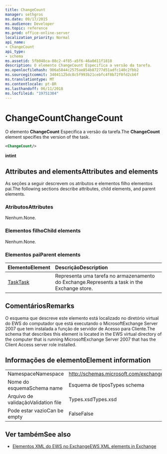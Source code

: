 ```yaml
---
title: ChangeCount
manager: sethgros
ms.date: 09/17/2015
ms.audience: Developer
ms.topic: reference
ms.prod: office-online-server
localization_priority: Normal
api_name:
- ChangeCount
api_type:
- schema
ms.assetid: 5fb048ca-08c2-4f85-a5f6-46a0d11f1818
description: O elemento ChangeCount Especifica a versão da tarefa.
ms.openlocfilehash: 906a5844c2575ae854b87277d51adfc140c2fbb2
ms.sourcegitcommit: 34041125dc8c5f993b21cebfc4f8b72f0fd2cb6f
ms.translationtype: MT
ms.contentlocale: pt-BR
ms.lasthandoff: 06/11/2018
ms.locfileid: "19751384"
---
```

# <a name="changecount"></a><span data-ttu-id="6a6a0-103">ChangeCount</span><span class="sxs-lookup"><span data-stu-id="6a6a0-103">ChangeCount</span></span>

<span data-ttu-id="6a6a0-104">O elemento **ChangeCount** Especifica a versão da tarefa.</span><span class="sxs-lookup"><span data-stu-id="6a6a0-104">The **ChangeCount** element specifies the version of the task.</span></span> 
  
```xml
<ChangeCount/>
```

 <span data-ttu-id="6a6a0-105">**int**</span><span class="sxs-lookup"><span data-stu-id="6a6a0-105">**int**</span></span>
## <a name="attributes-and-elements"></a><span data-ttu-id="6a6a0-106">Attributes and elements</span><span class="sxs-lookup"><span data-stu-id="6a6a0-106">Attributes and elements</span></span>

<span data-ttu-id="6a6a0-107">As seções a seguir descrevem os atributos e elementos filho elementos pai.</span><span class="sxs-lookup"><span data-stu-id="6a6a0-107">The following sections describe attributes, child elements, and parent elements.</span></span>
  
### <a name="attributes"></a><span data-ttu-id="6a6a0-108">Atributos</span><span class="sxs-lookup"><span data-stu-id="6a6a0-108">Attributes</span></span>

<span data-ttu-id="6a6a0-109">Nenhum.</span><span class="sxs-lookup"><span data-stu-id="6a6a0-109">None.</span></span>
  
### <a name="child-elements"></a><span data-ttu-id="6a6a0-110">Elementos filho</span><span class="sxs-lookup"><span data-stu-id="6a6a0-110">Child elements</span></span>

<span data-ttu-id="6a6a0-111">Nenhum.</span><span class="sxs-lookup"><span data-stu-id="6a6a0-111">None.</span></span>
  
### <a name="parent-elements"></a><span data-ttu-id="6a6a0-112">Elementos pai</span><span class="sxs-lookup"><span data-stu-id="6a6a0-112">Parent elements</span></span>

|<span data-ttu-id="6a6a0-113">**Elemento**</span><span class="sxs-lookup"><span data-stu-id="6a6a0-113">**Element**</span></span>|<span data-ttu-id="6a6a0-114">**Descrição**</span><span class="sxs-lookup"><span data-stu-id="6a6a0-114">**Description**</span></span>|
|:-----|:-----|
|[<span data-ttu-id="6a6a0-115">Task</span><span class="sxs-lookup"><span data-stu-id="6a6a0-115">Task</span></span>](task.md) <br/> |<span data-ttu-id="6a6a0-116">Representa uma tarefa no armazenamento do Exchange.</span><span class="sxs-lookup"><span data-stu-id="6a6a0-116">Represents a task in the Exchange store.</span></span>  <br/> |
   
## <a name="remarks"></a><span data-ttu-id="6a6a0-117">Comentários</span><span class="sxs-lookup"><span data-stu-id="6a6a0-117">Remarks</span></span>

<span data-ttu-id="6a6a0-118">O esquema que descreve este elemento está localizado no diretório virtual do EWS do computador que está executando o MicrosoftExchange Server 2007 que tem instalada a função de servidor de Acesso para Cliente.</span><span class="sxs-lookup"><span data-stu-id="6a6a0-118">The schema that describes this element is located in the EWS virtual directory of the computer that is running MicrosoftExchange Server 2007 that has the Client Access server role installed.</span></span>
  
## <a name="element-information"></a><span data-ttu-id="6a6a0-119">Informações de elemento</span><span class="sxs-lookup"><span data-stu-id="6a6a0-119">Element information</span></span>

|||
|:-----|:-----|
|<span data-ttu-id="6a6a0-120">Namespace</span><span class="sxs-lookup"><span data-stu-id="6a6a0-120">Namespace</span></span>  <br/> |http://schemas.microsoft.com/exchange/services/2006/types  <br/> |
|<span data-ttu-id="6a6a0-121">Nome do esquema</span><span class="sxs-lookup"><span data-stu-id="6a6a0-121">Schema name</span></span>  <br/> |<span data-ttu-id="6a6a0-122">Esquema de tipos</span><span class="sxs-lookup"><span data-stu-id="6a6a0-122">Types schema</span></span>  <br/> |
|<span data-ttu-id="6a6a0-123">Arquivo de validação</span><span class="sxs-lookup"><span data-stu-id="6a6a0-123">Validation file</span></span>  <br/> |<span data-ttu-id="6a6a0-124">Types.xsd</span><span class="sxs-lookup"><span data-stu-id="6a6a0-124">Types.xsd</span></span>  <br/> |
|<span data-ttu-id="6a6a0-125">Pode estar vazio</span><span class="sxs-lookup"><span data-stu-id="6a6a0-125">Can be empty</span></span>  <br/> |<span data-ttu-id="6a6a0-126">False</span><span class="sxs-lookup"><span data-stu-id="6a6a0-126">False</span></span>  <br/> |
   
## <a name="see-also"></a><span data-ttu-id="6a6a0-127">Ver também</span><span class="sxs-lookup"><span data-stu-id="6a6a0-127">See also</span></span>



- [<span data-ttu-id="6a6a0-128">Elementos XML do EWS no Exchange</span><span class="sxs-lookup"><span data-stu-id="6a6a0-128">EWS XML elements in Exchange</span></span>](ews-xml-elements-in-exchange.md)

